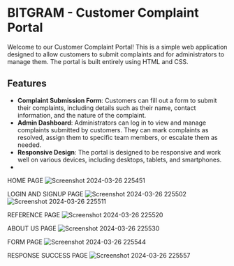 # BITGRAM - Customer Complaint Portal

Welcome to our Customer Complaint Portal! This is a simple web application designed to allow customers to submit complaints and for administrators to manage them. The portal is built entirely using HTML and CSS.

## Features

- **Complaint Submission Form**: Customers can fill out a form to submit their complaints, including details such as their name, contact information, and the nature of the complaint.
- **Admin Dashboard**: Administrators can log in to view and manage complaints submitted by customers. They can mark complaints as resolved, assign them to specific team members, or escalate them as needed.
- **Responsive Design**: The portal is designed to be responsive and work well on various devices, including desktops, tablets, and smartphones.
- 
HOME PAGE
![Screenshot 2024-03-26 225451](https://github.com/deva0506/BIGRAM-Customer-complaint-portal/assets/125265488/720ba566-3a96-4d27-a3d7-e4e8ace706e7)

LOGIN AND SIGNUP PAGE
![Screenshot 2024-03-26 225502](https://github.com/deva0506/BIGRAM-Customer-complaint-portal/assets/125265488/a9826e7d-4c2d-4759-a8b0-44c47fc3973a)
![Screenshot 2024-03-26 225511](https://github.com/deva0506/BIGRAM-Customer-complaint-portal/assets/125265488/baf0d7f5-5bba-4384-9839-f4ef4d723a08)

REFERENCE PAGE
![Screenshot 2024-03-26 225520](https://github.com/deva0506/BIGRAM-Customer-complaint-portal/assets/125265488/d1e2e350-27c8-49d8-a39e-98144ebe5605)

ABOUT US PAGE
![Screenshot 2024-03-26 225530](https://github.com/deva0506/BIGRAM-Customer-complaint-portal/assets/125265488/008521ad-eaa6-4616-b5f2-e6c094c4ecf3)

FORM PAGE
![Screenshot 2024-03-26 225544](https://github.com/deva0506/BIGRAM-Customer-complaint-portal/assets/125265488/4553e51e-b58a-40de-afc0-cbd5838824e5)

RESPONSE SUCCESS PAGE 
![Screenshot 2024-03-26 225557](https://github.com/deva0506/BIGRAM-Customer-complaint-portal/assets/125265488/68445c4a-c7cb-41f8-a946-4a769f71dca6)

